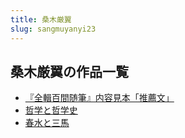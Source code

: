 ```yaml
---
title: 桑木厳翼
slug: sangmuyanyi23
---
```


## 桑木厳翼の作品一覧

- [『全輯百間随筆』内容見本「推薦文」](quanjibaijiansuibineirongjianbentuijianwenf7)
- [哲学と哲学史](zhexuetozhexueshi61)
- [春水と三馬](chunshuitosanma8e)
